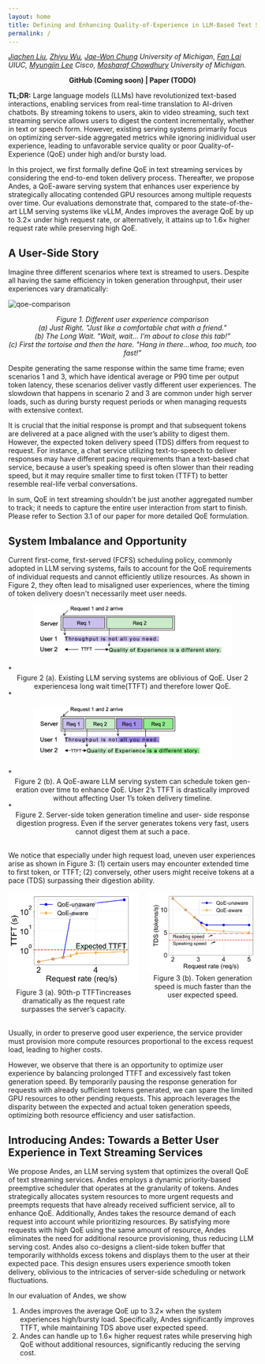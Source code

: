 ```yaml
---
layout: home
title: Defining and Enhancing Quality-of-Experience in LLM-Based Text Streaming Services
permalink: /
---
```

 
*[Jiachen Liu](https://websites.umich.edu/~amberljc/),
[Zhiyu Wu](https://www.linkedin.com/in/zhiyu-wu-2a053226a/),
[Jae-Won Chung](https://jaewonchung.me/about)  University of Michigan,
[Fan Lai](https://www.fanlai.me/) UIUC,
[Myungjin Lee](https://scholar.google.com/citations?user=XjWpxJUAAAAJ&hl=en) Cisco,
[Mosharaf Chowdhury](https://www.mosharaf.com/)  University of Michigan.* 
 

<center><b>GitHub  (Coming soon) | Paper (TODO)</b></center>
<!-- <center><a href="https://www.example.com">GitHub</a></center> -->

**TL;DR:** Large language models (LLMs) have revolutionized text-based interactions, enabling services from real-time translation to AI-driven chatbots.
By streaming tokens to users, akin to video streaming, such text streaming service allows users to digest the content incrementally, whether in text or speech form. 
However, existing serving systems primarily focus on optimizing server-side aggregated metrics while ignoring inidividual user experience, leading to unfavorable service quality or poor Quality-of-Experience (QoE) under high and/or bursty load.

In this project, we first formally define QoE in text streaming services by considering the end-to-end token delivery process. Thereafter, we propose Andes, a QoE-aware serving system that enhances user experience by strategically allocating contended GPU resources among multiple requests over time. Our evaluations demonstrate that, compared to the state-of-the-art LLM serving systems like vLLM, Andes improves the average QoE by up to 3.2× under high request rate, or alternatively, it attains up to 1.6× higher request rate while preserving high QoE.


## A User-Side Story

Imagine three different scenarios where text is streamed to users. Despite all having the same efficiency in token generation throughput, their user experiences vary dramatically:

![qoe-comparison](/assets/post_img/qoe-comparison.gif)
*<center>Figure 1. Different user experience comparison</center>*
*<center>(a) Just Right. "Just like a comfortable chat with a friend."</center>*
*<center>(b) The Long Wait. "Wait, wait... I'm about to close this tab!"</center>*
*<center>(c) First the tortoise and then the hare. "Hang in there...whoa, too much, too fast!”</center>*


Despite generating the same response within the same time frame; even scenarios 1 and 3, which have identical average or P90 time per output token latency, these scenarios deliver vastly different user experiences. The slowdown that happens in scenario 2 and 3 are common under high server loads, such as during bursty request periods or when managing requests with extensive context.  

It is crucial that the initial response is prompt and that subsequent tokens are delivered at a pace aligned with the user’s ability to digest them.  However, the expected token delivery speed (TDS) differs from request to request. For instance, a chat service utilizing text-to-speech to deliver responses may have different pacing requirements than a text-based chat service, because a user’s speaking speed is often slower than their reading speed, but it may require smaller time to first token (TTFT) to better resemble real-life verbal conversations.


In sum, QoE in text streaming shouldn't be just another aggregated number to track; it needs to capture the entire user interaction from start to finish. Please refer to Section 3.1 of our paper for more detailed QoE formulation.


## System Imbalance and Opportunity

Current first-come, first-served (FCFS) scheduling policy, commonly adopted in LLM serving systems, fails to account for the QoE requirements of individual requests and cannot efficiently utilize resources. As shown in Figure 2, they often lead to misaligned user experiences, where the timing of token delivery doesn't necessarily meet user needs.

<!-- ![Schedule1](/assets/post_img/user-exp-1.png ) -->
<p align="center">
  <img src="/assets/post_img/user-exp-1.png" alt="Schedule1" style="width:80%;">
</p>
*<center>Figure 2 (a). Existing LLM serving systems are oblivious of QoE. User 2 experiencesa long wait time(TTFT) and therefore lower QoE.</center>*

<!-- ![Schedule1 2](/assets/post_img/user-exp-2.png) -->

<p align="center">
  <img src="/assets/post_img/user-exp-2.png" alt="Schedule2" style="width:80%;">
</p>
*<center>Figure 2 (b). A QoE-aware LLM serving system can schedule token gen- eration over time to enhance QoE. User 2’s TTFT is drastically improved without affecting User 1’s token delivery timeline.</center>*

<center>Figure 2. Server-side token generation timeline and user- side response digestion progress. Even if the server generates tokens very fast, users cannot digest them at such a pace.</center>

<br>

We notice that especially under high request load, uneven user experiences arise as shown in Figure 3: (1) certain users may encounter extended time to first token, or TTFT; (2) conversely, other users might receive tokens at a pace (TDS) surpassing their digestion ability. 

<div style="display: flex; justify-content: center;">
  <div style="margin-right: 10px; text-align: center;">
    <img src="/assets/post_img/imbalance-1.png" alt="Imbalance 1" style="width: 350px;">
    <figcaption>Figure 3 (a). 90th-p TTFTincreases dramatically as the request rate surpasses the server’s capacity.</figcaption>
  </div>
  <div style="margin-left: 10px; text-align: center;">
    <img src="/assets/post_img/imbalance-2.png" alt="Imbalance 1" style="width: 350px;">
    <figcaption>Figure 3 (b). Token generation speed is much faster than the user expected speed.</figcaption>
  </div>
</div>
 
<!-- *<center>Figure 3. System performance under different request rates.</center>* -->
 

<br>

Usually, in order to preserve good user experience, the service provider must provision more compute resources proportional to the excess request load, leading to higher costs. 


However, we observe that there is an opportunity to optimize user experience by balancing prolonged TTFT and excessively fast token generation speed. By temporarily pausing the response generation for requests with already sufficient tokens generated, we can spare the limited GPU resources to other pending requests. This approach leverages the disparity between the expected and actual token generation speeds, optimizing both resource efficiency and user satisfaction.


## Introducing Andes: Towards a Better User Experience in Text Streaming Services


We propose Andes, an LLM serving system that optimizes the overall QoE of text streaming services. Andes employs a dynamic priority-based preemptive scheduler that operates at the granularity of tokens. Andes strategically allocates system resources to more urgent requests and preempts requests that have already received sufficient service, all to enhance QoE. Additionally, Andes takes the resource demand of each request into account while prioritizing resources. By satisfying more requests with high QoE using the same amount of resource, Andes eliminates the need for additional resource provisioning, thus reducing LLM serving cost. Andes also co-designs a client-side token buffer that temporarily withholds excess tokens and displays them to the user at their expected pace. This design ensures users experience smooth token delivery, oblivious to the intricacies of server-side scheduling or network fluctuations.

In our evaluation of Andes, we show 
1. Andes improves the average QoE up to 3.2× when the system experiences high/bursty load. Specifically, Andes significantly improves TTFT, while maintaining TDS above user expected speed.
2. Andes can handle up to 1.6× higher request rates while preserving high QoE without additional resources, significantly reducing the serving cost.


 

